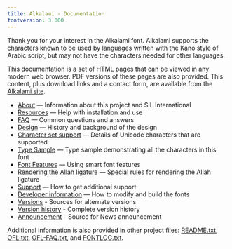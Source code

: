 ```yaml
---
title: Alkalami - Documentation
fontversion: 3.000
---
```


Thank you for your interest in the Alkalami font. Alkalami supports the characters known to be used by languages written with the Kano style of Arabic script, but may not have the characters needed for other languages.

This documentation is a set of HTML pages that can be viewed in any modern web browser. PDF versions of these pages are also provided. This content, plus download links and a contact form, are available from the [Alkalami site](https://software.sil.org/alkalami/).

- [About](about.md) — Information about this project and SIL International
- [Resources](resources.md) — Help with installation and use
- [FAQ](faq.md) — Common questions and answers
- [Design](design.md) — History and background of the design
- [Character set support](charset.md) — Details of Unicode characters that are supported
- [Type Sample](sample.md) — Type sample demonstrating all the characters in this font
- [Font Features](features.md) — Using smart font features
- [Rendering the Allah ligature](allah.md) — Special rules for rendering the Allah ligature
- [Support](support.md) — How to get additional support
- [Developer information](developer.md) — How to modify and build the fonts
- [Versions](versions.md) - Sources for alternate versions
- [Version history](history.md) - Complete version history
- [Announcement](announcement.md) - Source for News announcement

Additional information is also provided in other project files: [README.txt](../README.txt), [OFL.txt](../OFL.txt), [OFL-FAQ.txt](../OFL-FAQ.txt), and [FONTLOG.txt](../FONTLOG.txt).

